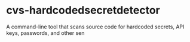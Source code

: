 # cvs-hardcodedsecretdetector
A command-line tool that scans source code for hardcoded secrets, API keys, passwords, and other sen
